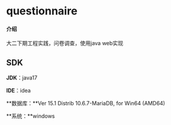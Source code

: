 # questionnaire

#### 介绍
大二下期工程实践，问卷调查，使用java web实现

## SDK

**JDK**：java17

**IDE**：idea

**数据库：**Ver 15.1 Distrib 10.6.7-MariaDB, for Win64 (AMD64)

**系统：**windows
